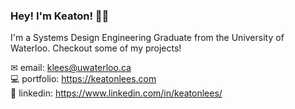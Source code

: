 ### Hey! I'm Keaton! 👋🏼

I'm a Systems Design Engineering Graduate from the University of Waterloo. Checkout some of my projects!

✉ email: klees@uwaterloo.ca <br>
💻 portfolio: https://keatonlees.com <br>
🔗 linkedin: https://www.linkedin.com/in/keatonlees/ <br>
